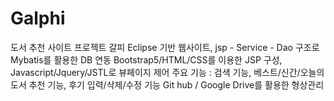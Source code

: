 # Galphi
도서 추천 사이트 프로젝트 갈피
Eclipse 기반 웹사이트, jsp - Service - Dao 구조로 Mybatis를 활용한 DB 연동
Bootstrap5/HTML/CSS를 이용한 JSP 구성, Javascript/Jquery/JSTL로 뷰페이지 제어
주요 기능 : 검색 기능, 베스트/신간/오늘의 도서 추천 기능, 후기 입력/삭제/수정 기능
Git hub / Google Drive를 활용한 형상관리
